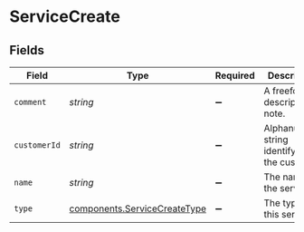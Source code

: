 # ServiceCreate


## Fields

| Field                                                                               | Type                                                                                | Required                                                                            | Description                                                                         | Example                                                                             |
| ----------------------------------------------------------------------------------- | ----------------------------------------------------------------------------------- | ----------------------------------------------------------------------------------- | ----------------------------------------------------------------------------------- | ----------------------------------------------------------------------------------- |
| `comment`                                                                           | *string*                                                                            | :heavy_minus_sign:                                                                  | A freeform descriptive note.                                                        |                                                                                     |
| `customerId`                                                                        | *string*                                                                            | :heavy_minus_sign:                                                                  | Alphanumeric string identifying the customer.                                       | x4xCwxxJxGCx123Rx5xTx                                                               |
| `name`                                                                              | *string*                                                                            | :heavy_minus_sign:                                                                  | The name of the service.                                                            | test-service                                                                        |
| `type`                                                                              | [components.ServiceCreateType](../../../sdk/models/components/servicecreatetype.md) | :heavy_minus_sign:                                                                  | The type of this service.                                                           |                                                                                     |